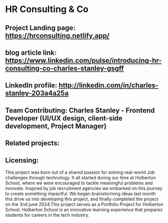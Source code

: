 # HR Consulting & Co
## Project Landing page: https://hrconsulting.netlify.app/
## blog article link: https://www.linkedin.com/pulse/introducing-hr-consulting-co-charles-stanley-gsgff
## LinkedIn profile: http://linkedin.com/in/charles-stanley-203a4a25a
## Team Contributing: Charles Stanley - Frontend Developer (UI/UX design, client-side development, Project Manager)
## Related projects: 
## Licensing: 

This project was born out of a shared passion for solving real-world Job challenges through technology. It all started during our time at Holberton School, where we were encouraged to tackle meaningful problems and innovate. Inspired by job recruitment agencies we embarked on this journey to create something impactful. We began brainstorming ideas last month this drive us into developing this project, and finally completed the project on the 3nd june 2024.This project serves as a Portfolio Project for Holberton School. Holberton School is an innovative learning experience that prepares students for careers in the tech industry.
